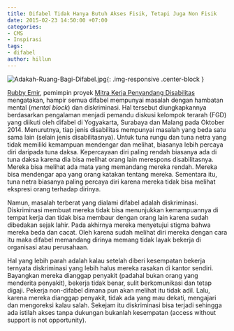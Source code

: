 ```yaml
---
title: Difabel Tidak Hanya Butuh Akses Fisik, Tetapi Juga Non Fisik
date: 2015-02-23 14:50:00 +07:00
categories:
- CMS
- Inspirasi
tags:
- difabel
author: hillun
---
```


![Adakah-Ruang-Bagi-Difabel.jpg](/uploads/Adakah-Ruang-Bagi-Difabel.jpg){: .img-responsive .center-block }

[Rubby Emir](http://ciptamedia.org/team/rubby-emir/), pemimpin proyek [Mitra Kerja Penyandang Disabilitas](http://ciptamedia.org/wiki/Mitra_Kerja_Penyandang_Disabilitas) mengatakan, hampir semua difabel mempunyai masalah dengan hambatan mental (*mental block*) dan diskriminasi. Hal tersebut diungkapkannya berdasarkan pengalaman menjadi pemandu diskusi kelompok terarah (FGD) yang diikuti oleh difabel di Yogyakarta, Surabaya dan Malang pada Oktober 2014. Menurutnya, tiap jenis disabilitas mempunyai masalah yang beda satu sama lain (selain jenis disabilitasnya). Untuk tuna rungu dan tuna netra yang tidak memiliki kemampuan mendengar dan melihat, biasanya lebih percaya diri daripada tuna daksa. Kepercayaan diri paling rendah biasanya ada di tuna daksa karena dia bisa melihat orang lain merespons disabilitasnya. Mereka bisa melihat ada mata yang memandang mereka rendah. Mereka bisa mendengar apa yang orang katakan tentang mereka. Sementara itu, tuna netra biasanya paling percaya diri karena mereka tidak bisa melihat ekspresi orang terhadap dirinya.

Namun, masalah terberat yang dialami difabel adalah diskriminasi. Diskriminasi membuat mereka tidak bisa menunjukkan kemampuannya di tempat kerja dan tidak bisa membaur dengan orang lain karena sudah dibedakan sejak lahir. Pada akhirnya mereka menyetujui stigma bahwa mereka beda dan cacat. Oleh karena sudah melihat diri mereka dengan cara itu maka difabel memandang dirinya memang tidak layak bekerja di organisasi atau perusahaan.

Hal yang lebih parah adalah kalau setelah diberi kesempatan bekerja ternyata diskriminasi yang lebih halus mereka rasakan di kantor sendiri. Bayangkan mereka dianggap penyakit (padahal bukan orang yang menderita penyakit), bekerja tidak benar, sulit berkomunikasi dan tetap digaji. Pekerja non-difabel dimana pun akan melihat itu tidak adil. Lalu, karena mereka dianggap penyakit, tidak ada yang mau dekati, mengajari dan mengoreksi kalau salah. Sekejam itu diskriminasi bisa terjadi sehingga ada istilah akses tanpa dukungan bukanlah kesempatan (access without support is not opportunity).